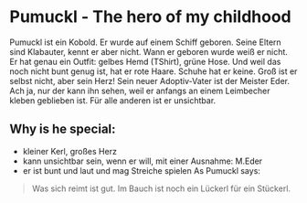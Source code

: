 # Pumuckl - The hero of my childhood
Pumuckl ist ein Kobold. Er wurde auf einem Schiff geboren. Seine Eltern sind Klabauter, kennt er aber nicht. Wann er geboren wurde weiß er nicht. Er hat genau ein Outfit: gelbes Hemd (TShirt), grüne Hose. Und weil das noch nicht bunt genug ist, hat er rote Haare. Schuhe hat er keine. Groß ist er selbst nicht, aber sein Herz! Sein neuer Adoptiv-Vater ist der Meister Eder. Ach ja, nur der kann ihn sehen, weil er anfangs an einem Leimbecher kleben geblieben ist. Für alle anderen ist er unsichtbar.
## Why is he special:
* kleiner Kerl, großes Herz
* kann unsichtbar sein, wenn er will, mit einer Ausnahme: M.Eder
* er ist bunt und laut und mag Streiche spielen
As Pumuckl says:
> Was sich reimt ist gut.
> Im Bauch ist noch ein Lückerl für ein Stückerl.
